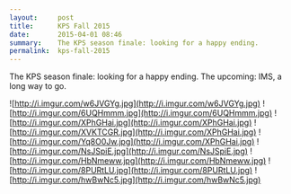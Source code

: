```yaml
---
layout:     post
title:      KPS Fall 2015
date:       2015-04-01 08:46
summary:    The KPS season finale: looking for a happy ending.
permalink:	kps-fall-2015
---
```


The KPS season finale: looking for a happy ending.
The upcoming: IMS, a long way to go.

![http://i.imgur.com/w6JVGYg.jpg](http://i.imgur.com/w6JVGYg.jpg)
![http://i.imgur.com/6UQHmmm.jpg](http://i.imgur.com/6UQHmmm.jpg)
![http://i.imgur.com/XPhGHai.jpg](http://i.imgur.com/XPhGHai.jpg)
![http://i.imgur.com/XVKTCGR.jpg](http://i.imgur.com/XPhGHai.jpg)
![http://i.imgur.com/Yq8O0Jw.jpg](http://i.imgur.com/XPhGHai.jpg)
![http://i.imgur.com/NsJSpiE.jpg](http://i.imgur.com/NsJSpiE.jpg)
![http://i.imgur.com/HbNmeww.jpg](http://i.imgur.com/HbNmeww.jpg)
![http://i.imgur.com/8PURtLU.jpg](http://i.imgur.com/8PURtLU.jpg)
![http://i.imgur.com/hwBwNc5.jpg](http://i.imgur.com/hwBwNc5.jpg)